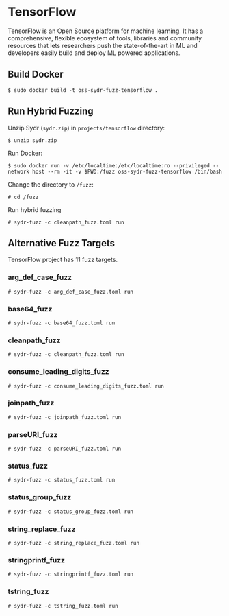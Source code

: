 # TensorFlow

TensorFlow is an Open Source platform for machine learning. It has a comprehensive, flexible ecosystem of tools, libraries and community resources that lets researchers push the state-of-the-art in ML and developers easily build and deploy ML powered applications.

## Build Docker

    $ sudo docker build -t oss-sydr-fuzz-tensorflow .

## Run Hybrid Fuzzing

Unzip Sydr (`sydr.zip`) in `projects/tensorflow` directory:

    $ unzip sydr.zip

Run Docker:

    $ sudo docker run -v /etc/localtime:/etc/localtime:ro --privileged --network host --rm -it -v $PWD:/fuzz oss-sydr-fuzz-tensorflow /bin/bash

Change the directory to `/fuzz`:

    # cd /fuzz

Run hybrid fuzzing

    # sydr-fuzz -c cleanpath_fuzz.toml run

## Alternative Fuzz Targets

TensorFlow project has 11 fuzz targets.

### arg_def_case_fuzz

    # sydr-fuzz -c arg_def_case_fuzz.toml run

### base64_fuzz

    # sydr-fuzz -c base64_fuzz.toml run

### cleanpath_fuzz

    # sydr-fuzz -c cleanpath_fuzz.toml run

### consume_leading_digits_fuzz

    # sydr-fuzz -c consume_leading_digits_fuzz.toml run

### joinpath_fuzz

    # sydr-fuzz -c joinpath_fuzz.toml run

### parseURI_fuzz

    # sydr-fuzz -c parseURI_fuzz.toml run

### status_fuzz

    # sydr-fuzz -c status_fuzz.toml run

### status_group_fuzz

    # sydr-fuzz -c status_group_fuzz.toml run

### string_replace_fuzz

    # sydr-fuzz -c string_replace_fuzz.toml run

### stringprintf_fuzz

    # sydr-fuzz -c stringprintf_fuzz.toml run

### tstring_fuzz

    # sydr-fuzz -c tstring_fuzz.toml run

